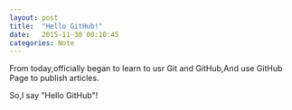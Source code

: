 ```yaml
---
layout: post
title:  "Hello GitHub!"
date:   2015-11-30 00:10:45
categories: Note
---
```


From today,officially began to learn to usr Git and GitHub,And use GitHub Page to publish articles.

So,I say "Hello GitHub"!
